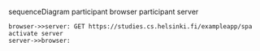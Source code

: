 sequenceDiagram
    participant browser
    participant server

    browser->>server: GET https://studies.cs.helsinki.fi/exampleapp/spa
    activate server
    server->>browser: